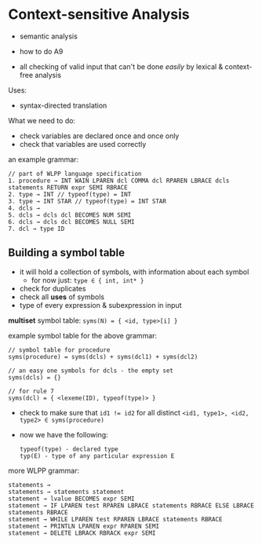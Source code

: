 # Context-sensitive Analysis

- semantic analysis
- how to do A9

- all checking of valid input that can't be done _easily_ by lexical & context-free analysis

Uses:

- syntax-directed translation

What we need to do:

- check variables are declared once and once only
- check that variables are used correctly

an example grammar:

```
// part of WLPP language specification
1. procedure → INT WAIN LPAREN dcl COMMA dcl RPAREN LBRACE dcls statements RETURN expr SEMI RBRACE 
2. type → INT // typeof(type) = INT
3. type → INT STAR // typeof(type) = INT STAR
4. dcls → 
5. dcls → dcls dcl BECOMES NUM SEMI
6. dcls → dcls dcl BECOMES NULL SEMI
7. dcl → type ID
```

## Building a symbol table
- it will hold a collection of symbols, with information about each symbol
  - for now just: `type ∈ { int, int* }`
- check for duplicates
- check all __uses__ of symbols
- type of every expression & subexpression in input

__multiset__ symbol table: `syms(N) = { <id, type>[i] }`

example symbol table for the above grammar:

```
// symbol table for procedure
syms(procedure) = syms(dcls) + syms(dcl1) + syms(dcl2)

// an easy one symbols for dcls - the empty set
syms(dcls) = {}

// for rule 7
syms(dcl) = { <lexeme(ID), typeof(type)> }
```

- check to make sure that `id1 != id2` for all distinct `<id1, type1>, <id2, type2> ∈ syms(procedure)`
- now we have the following:
  
  ```
  typeof(type) - declared type
  typ(E) - type of any particular expression E
  ```

more WLPP grammar:

```
statements →
statements → statements statement  
statement → lvalue BECOMES expr SEMI
statement → IF LPAREN test RPAREN LBRACE statements RBRACE ELSE LBRACE statements RBRACE 
statement → WHILE LPAREN test RPAREN LBRACE statements RBRACE 
statement → PRINTLN LPAREN expr RPAREN SEMI
statement → DELETE LBRACK RBRACK expr SEMI
```